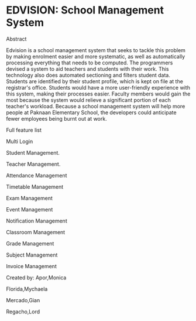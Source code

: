 # EDVISION: School Management System

Abstract

  Edvision is a school management system that seeks to tackle this problem by making enrolment easier and more systematic, as well as automatically processing everything that needs to be computed. The programmers devised a system to aid teachers and students with their work. This technology also does automated sectioning and filters student data. Students are identified by their student profile, which is kept on file at the registrar's office. Students would have a more user-friendly experience with this system, making their processes easier. Faculty members would gain the most because the system would relieve a significant portion of each teacher's workload. Because a school management system will help more people at Paknaan Elementary School, the developers could anticipate fewer employees being burnt out at work.
  
Full feature list

Multi Login

Student Management.

Teacher Management.

Attendance Management

Timetable Management

Exam Management

Event Management

Notification Management

Classroom Management

Grade Management

Subject Management

Invoice Management

Created by:
Apor,Monica

Florida,Mychaela

Mercado,Gian

Regacho,Lord
